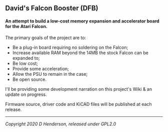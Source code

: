 ## David's Falcon Booster (DFB)

#### An attempt to build a low-cost memory expansion and accelerator board for the Atari Falcon.

The primary goals of the project are to:

* Be a plug-in board requiring no soldering on the Falcon;
* Increase available RAM beyond the 14MB the stock Falcon can be expanded to;
* Be low cost;
* Provide some acceleration;
* Allow the PSU to remain in the case;
* Be open source.

I'll be providing some development narration on this project's Wiki & an update on progress.

Firmware source, driver code and KiCAD files will be published at each release.

---

*Copyright 2020 D Henderson, released under GPL2.0*
